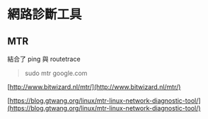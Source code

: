 # 網路診斷工具

## MTR

結合了 ping 與 routetrace

> sudo mtr google.com

[http://www.bitwizard.nl/mtr/](http://www.bitwizard.nl/mtr/)

[https://blog.gtwang.org/linux/mtr-linux-network-diagnostic-tool/](https://blog.gtwang.org/linux/mtr-linux-network-diagnostic-tool/)

